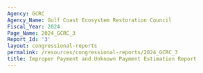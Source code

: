 ```yaml
---
Agency: GCRC
Agency_Name: Gulf Coast Ecosystem Restoration Council
Fiscal_Year: 2024
Page_Name: 2024_GCRC_3
Report_Id: '3'
layout: congressional-reports
permalink: /resources/congressional-reports/2024_GCRC_3
title: Improper Payment and Unknown Payment Estimation Report
---
```

